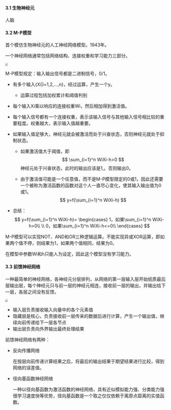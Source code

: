 #### 3.1 生物神经元

人脑

#### 3.2 M-P模型

首个模仿生物神经元的人工神经网络模型。1943年。

一个神经网络通常包括网络结构、连接权重和学习能力三部分。

<img src="https://s2.loli.net/2022/01/01/3ibShRDouk7EANL.jpg" style="zoom:50%;" />

M-P模型规定：输入输出信号都是二进制信号，0/1。

- 有多个输入{Xi|i=1,2,...,n}，经过运算，产生一个y。
  - 运算过程包括加权累计和阈值判别

- 每个输入Xi乘以响应的连接权重Wi，然后相加得到激活值。

- 每个输入信号都有一个连接权重，表示该输入信号与其他输入信号相比较的重要程度。权重越大，表示输入值越重要。

- 如果输入值足够大，神经元就会被激活而处于兴奋状态，否则神经元就处于抑制状态。

  - 如果激活值大于阈值，即
    $$
    \sum_{i=1}^n WiXi-h>0
    $$
    神经元处于兴奋状态，此时的输出应该是1,。否则输出0。

  - 由于激活值可能是一个任意值，而不是M-P模型限定的0或1，因此还需要一个被称为激活函数的函数对这个人一直尽心变化，使其输入输出值为0或1。
    $$
    y=f(\sum_{i=1}^n WiXi-h)
    $$

- 总结：
  $$
  y=f(\sum_{i=1}^n WiXi-h)=
  \begin{cases}
  1，如果\sum_{i=1}^n WiXi-h>0\\
  \\
  0，如果\sum_{i=1}^n WiXi-h<=0\\
  \end{cases}
  $$



M-P模型可以实现NOT、AND和OR三种逻辑运算。不能实现异或XOR运算，即如果两个值不停，则结果为1，如果两个值相同，结果为0。

在模型中参数Wi和h只能人为设定，因此这个模型没有学习能力。



#### 3.3 前馈神经网络

一种最简单的神经网络，各神经元分层排列，从网络的第一层输入层开始纸质最后层输出层，每个神经元只与前一层的神经元相连，接收前一层的输出，并输出给下一层，各层之间没有反馈。

<img src="https://s2.loli.net/2022/01/01/GFDWzcOjte4Smqo.jpg" style="zoom:50%;" />

- 输入层负责接收输入向量中的各个元素值
- 隐藏层是核心，负责接收前一层传来的数据后进行计算，产生一个输出值，继续向前传递给下一层各节点
- 输出层负责向外界输出最终处理结果

前馈神经网络有两种：

- 反向传播网络

  在按层向前传递计算结果之后，将最后的输出结果于期望结果进行比较，得到网络的误差值。

- 径向基函数神经网络

  一种以径向基函数为激活函数的神经网络，具有近似模拟能力强、分类能力强很学习速度快等优势，径向基函数是一个取之仅仅依赖于离原点距离的实值函数。

